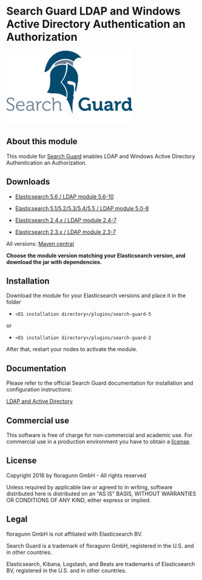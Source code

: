 # Search Guard LDAP and Windows Active Directory Authentication an Authorization

![Logo](https://raw.githubusercontent.com/floragunncom/sg-assets/master/logo/sg_dlic_small.png) 

## About this module
This module for [Search Guard](https://github.com/floragunncom/search-guard) enables LDAP and Windows Active Directory Authentication an Authorization.

## Downloads

* [Elasticsearch 5.6 / LDAP module 5.6-10](http://search.maven.org/remotecontent?filepath=com/floragunn/dlic-search-guard-authbackend-ldap/5.6-10/dlic-search-guard-authbackend-ldap-5.6-10-jar-with-dependencies.jar)

* [Elasticsearch 5.1/5.2/5.3/5.4/5.5 / LDAP module 5.0-8](http://search.maven.org/remotecontent?filepath=com/floragunn/dlic-search-guard-authbackend-ldap/5.0-8/dlic-search-guard-authbackend-ldap-5.0-8-jar-with-dependencies.jar)

* [Elasticsearch 2.4.x / LDAP module 2.4-7](http://search.maven.org/remotecontent?filepath=com/floragunn/dlic-search-guard-authbackend-ldap/2.4-7/dlic-search-guard-authbackend-ldap-2.4-7-jar-with-dependencies.jar)

* [Elasticsearch 2.3.x / LDAP module 2.3-7](http://search.maven.org/remotecontent?filepath=com/floragunn/dlic-search-guard-authbackend-ldap/2.3-7/dlic-search-guard-authbackend-ldap-2.3-7-jar-with-dependencies.jar)

All versions:
[Maven central](http://search.maven.org/#search%7Cgav%7C1%7Cg%3A%22com.floragunn%22%20AND%20a%3A%22dlic-search-guard-authbackend-ldap%22)

**Choose the module version matching your Elasticsearch version, and download the jar with dependencies.**

## Installation

Download the module for your Elasticsearch versions and place it in the folder

* `<ES installation directory>/plugins/search-guard-5`

or

* `<ES installation directory>/plugins/search-guard-2`

After that, restart your nodes to activate the module.

## Documentation

Please refer to the official Search Guard documentation for installation and configuration instructions:

[LDAP and Active Directory](https://github.com/floragunncom/search-guard-docs/blob/master/ldap.md)

## Commercial use
This software is free of charge for non-commercial and academic use. For commercial use in a production environment you have to obtain a [license](https://floragunn.com/searchguard/searchguard-license-support/). 

## License
Copyright 2016 by floragunn GmbH - All rights reserved 

Unless required by applicable law or agreed to in writing, software
distributed here is distributed on an "AS IS" BASIS,
WITHOUT WARRANTIES OR CONDITIONS OF ANY KIND, either express or implied.

## Legal
floragunn GmbH is not affiliated with Elasticsearch BV.

Search Guard is a trademark of floragunn GmbH, registered in the U.S. and in other countries.

Elasticsearch, Kibana, Logstash, and Beats are trademarks of Elasticsearch BV, registered in the U.S. and in other countries.
